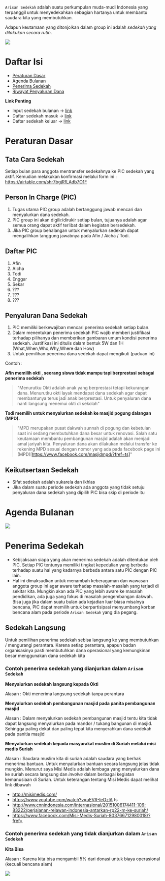 `Arisan Sedekah` adalah suatu perkumpulan muda-mudi Indonesia yang terpanggil untuk menyedekahkan sebagian hartanya untuk membantu saudara kita yang membutuhkan.

Adapun keutamaan yang ditonjolkan dalam group ini adalah _sedekah yang dilakukan secara rutin_.

![](http://i.imgur.com/zAPf16T.png)

# Daftar Isi

* [Peraturan Dasar](#peraturan-dasar)
* [Agenda Bulanan](#agenda-bulanan)
* [Penerima Sedekah](#penerima-sedekah)
* [Riwayat Penyaluran Dana](riwayat-penyaluran-dana)

**Link Penting**
- Input sedekah bulanan -> [link](https://airtable.com/shr7bgjRfLAdb7O1F)
- Daftar sedekah masuk -> [link](https://airtable.com/shrQ12nVtwEYln488)
- Daftar sedekah keluar -> [link](https://airtable.com/shr4UByHNRDT6ZZxs)


# Peraturan Dasar

## Tata Cara Sedekah

Setiap bulan para anggota mentransfer sedekahnya ke PIC sedekah yang aktif. Kemudian melakukan konfirmasi melalui form ini : https://airtable.com/shr7bgjRfLAdb7O1F

## Person In Charge (PIC)

1. Tugas utama PIC group adalah bertanggung jawab mencari dan menyalurkan dana sedekah.
2. PIC group ini akan digilir/dirukir setiap bulan, tujuanya adalah agar semua orang dapat aktif terlibat dalam kegiatan bersedekah.
3. Jika PIC group behalangan untuk menyalurkan sedekah dapat mengalihkan tanggung jawabnya pada Afin / Aicha / Todi.

## Daftar PIC

1. Afin
2. Aicha
3. Todi
4. Enggar
5. Sekar
6. ???
7. ???
8. ???


## Penyaluran Dana Sedekah

1. PIC memiliki berkewajiban mencari penerima sedekah setiap bulan.
2. Dalam menentukan penerima sedekah PIC wajib memberi justifikasi terhadap pilihanya dan memberikan gambaran umum kondisi penerima sedekah. Justifikasi ini ditulis dalam bentuk 5W dan 1H (What,When,Who,Why,Where dan How)
3. Untuk pemilihan penerima dana sedekah dapat mengikuti (paduan ini)

Contoh :

**Afin memilih okti , seorang siswa tidak mampu tapi berprestasi sebagai penerima sedekah**

> "Menurutku Okti adalah anak yang berprestasi tetapi kekurangan dana. Menurutku okti layak mendapat dana sedekah agar dapat membantunya terus jadi anak berprestasi. Untuk penyaluran dana nanti langsung menemui okti di sekolah"

**Todi memilih untuk menyalurkan sedekah ke masjid pogung dalangan (MPD).**

>"MPD merupakan pusat dakwah sunnah di pogung dan kebetulan saat ini sedang membutuhkan dana besar untuk renovasi. Salah satu keutamaan membantu pembangunan masjid adalah akan menjadi amal jariyah kita. Penyaluran dana akan dilakukan melalui transfer ke rekening MPD sesuai dengan nomor yang ada pada facebook page ini (MPD)[https://www.facebook.com/masjidmpd/?fref=ts]"

## Keikutsertaan Sedekah
- Sifat sedekah adalah sukarela dan ikhlas
- Jika dalam suatu periode sedekah ada anggota yang tidak setuju penyaluran dana sedekah yang dipilih PIC bisa skip di periode itu

# Agenda Bulanan

![](http://i65.tinypic.com/21jdvg2.png)

# Penerima Sedekah

- Kebijaksaan siapa yang akan menerima sedekah adalah ditentukan oleh PIC. Setiap PIC tentunya memiliki tingkat kepedulian yang berbeda terhadap suatu hal yang kadarnya berbeda antara satu PIC dengan PIC lain.
- Hal ini dimaksudkan untuk menambah keberagaman dan wawasan anggota group ini agar aware terhadap masalah-masalah yang terjadi di sekitar kita. Mungkin akan ada PIC yang lebih aware ke masalah pendidikan, ada juga yang fokus di masalah pengembangan dakwah. Bisa juga jika dalam suatu bulan ada kejadian luar biasa misalnya bencana, PIC dapat memilih untuk berpartisipasi menyumbang korban bencana alam pada periode `Arisan Sedekah` yang dia pegang.

## Sedekah Langsung

Untuk pemilihan penerima sedekah sebisa langsung ke yang membutuhkan / mengurangi perantara. Karena setiap perantara, apapun badan organisasinya pasti membutuhkan dana operasional yang kemungkinan besar menggunakan dana sedekah kita

### Contoh penerima sedekah yang dianjurkan dalam `Arisan Sedekah`

**Menyalurkan sedekah langsung kepada Okti**

Alasan : Okti menerima langsung sedekah tanpa perantara

**Menyalurkan sedekah pembangunan masjid pada panita pembangunan masjid**

Alasan : Dalam menyalurkan sedekah pembangunan masjid tentu kita tidak dapat langsung menyalurkan pada mandor / tukang bangunan di masjid. Sehingga paling dekat dan paling tepat kita menyerahkan dana sedekah pada panitia masjid

**Menyalurkan sedekah kepada masyarakat muslim di Suriah melalui misi medis Suriah**

Alasan : Saudara muslim kita di suriah adalah saudara yang berhak menerima bantuan. Untuk menyalurkan bantuan secara langsung jelas tidak mungkin. Menurut saya Misi Medis adalah lembaga yang menyalurkan dana ke suriah secara langsung dan _involve_ dalam berbagai kegiatan kemanusiaan di Suriah. Untuk keterangan tentang Misi Medis dapat melihat link dibawah

- http://misimedis.com/
- https://www.youtube.com/watch?v=uEVR-IeOzlA
ts
- http://www.cnnindonesia.com/internasional/20151006174411-106-83222/perjalanan-relawan-indonesia-antarkan-rp22-m-ke-suriah/
- https://www.facebook.com/Misi-Medis-Suriah-803766712980018/?fref=

### Contoh penerima sedekah yang tidak dianjurkan dalam `Arisan Sedekah`

**Kita Bisa**

Alasan : Karena kita bisa mengambil 5% dari donasi untuk biaya operasional (kecuali bencana alam)

![](https://preview.ibb.co/mC101F/bb.png)
